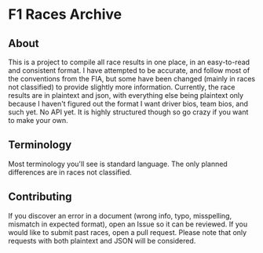 # F1 Races Archive
## About
This is a project to compile all race results in one place, in an easy-to-read and consistent format. I have attempted to be accurate, and follow most of the conventions from the FIA, but some have been changed (mainly in races not classified) to provide slightly more information. Currently, the race results are in plaintext and json, with everything else being plaintext only because I haven't figured out the format I want driver bios, team bios, and such yet. No API yet. It is highly structured though so go crazy if you want to make your own.

## Terminology
Most terminology you'll see is standard language. The only planned differences are in races not classified.

## Contributing
If you discover an error in a document (wrong info, typo, misspelling, mismatch in expected format), open an Issue so it can be reviewed. If you would like to submit past races, open a pull request. Please note that only requests with both plaintext and JSON will be considered.
